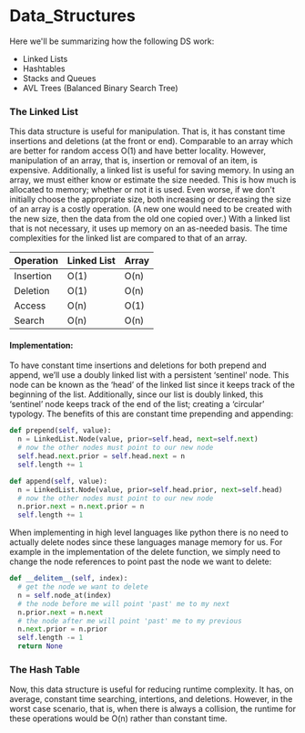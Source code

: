 # Data_Structures

Here we'll be summarizing how the following DS work:
- Linked Lists
- Hashtables
- Stacks and Queues
- AVL Trees (Balanced Binary Search Tree)

### The Linked List
This data structure is useful for manipulation. That is, it has constant time insertions and deletions (at the front or end). Comparable to an array which are better for random access O(1) and have better locality. However, manipulation of an array, that is, insertion or removal of an item, is expensive. Additionally, a linked list is useful for saving memory. In using an array, we must either know or estimate the size needed. This is how much is allocated to memory; whether or not it is used. Even worse, if we don't initially choose the appropriate size, both increasing or decreasing the size of an array is a costly operation. (A new one would need to be created with the new size, then the data from the old one copied over.) With a linked list that is not necessary, it uses up memory on an as-needed basis. The time complexities for the linked list are compared to that of an array.

| Operation  | Linked List | Array |
| ------------- | ------------- | ------------- |
| Insertion | O(1) | O(n) |
| Deletion | O(1) | O(n) |
| Access | O(n) | O(1) |
| Search | O(n) | O(n) |
#### Implementation:
To have constant time insertions and deletions for both prepend and append, we’ll use a doubly linked list with a persistent ‘sentinel’ node. This node can be known as the ‘head’ of the linked list since it keeps track of the beginning of the list. Additionally, since our list is doubly linked, this ‘sentinel’ node keeps track of the end of the list; creating a ‘circular’ typology. The benefits of this are constant time prepending and appending:

```python
def prepend(self, value):
  n = LinkedList.Node(value, prior=self.head, next=self.next)
  # now the other nodes must point to our new node
  self.head.next.prior = self.head.next = n
  self.length += 1

def append(self, value):
  n = LinkedList.Node(value, prior=self.head.prior, next=self.head)
  # now the other nodes must point to our new node
  n.prior.next = n.next.prior = n
  self.length += 1
```

When implementing in high level languages like python there is no need to actually delete nodes since these languages manage memory for us. For example in the implementation of the delete function, we simply need to change the node references to point past the node we want to delete:

```python
def __delitem__(self, index):
  # get the node we want to delete
  n = self.node_at(index)
  # the node before me will point 'past' me to my next
  n.prior.next = n.next
  # the node after me will point 'past' me to my previous
  n.next.prior = n.prior
  self.length -= 1
  return None
```

### The Hash Table
Now, this data structure is useful for reducing runtime complexity. It has, on average, constant time searching, intertions, and deletions. However, in the worst case scenario, that is, when there is always a collision, the runtime for these operations would be O(n) rather than constant time.   
